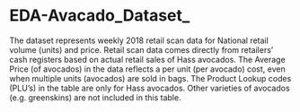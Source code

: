 # EDA-Avacado_Dataset_
The dataset represents weekly 2018 retail scan data for National retail volume (units) and price. Retail scan data comes directly from retailers’ cash registers based on actual retail sales of Hass avocados. The Average Price (of avocados) in the data reflects a per unit (per avocado) cost, even when multiple units (avocados) are sold in bags. The Product Lookup codes (PLU’s) in the table are only for Hass avocados. Other varieties of avocados (e.g. greenskins) are not included in this table.
